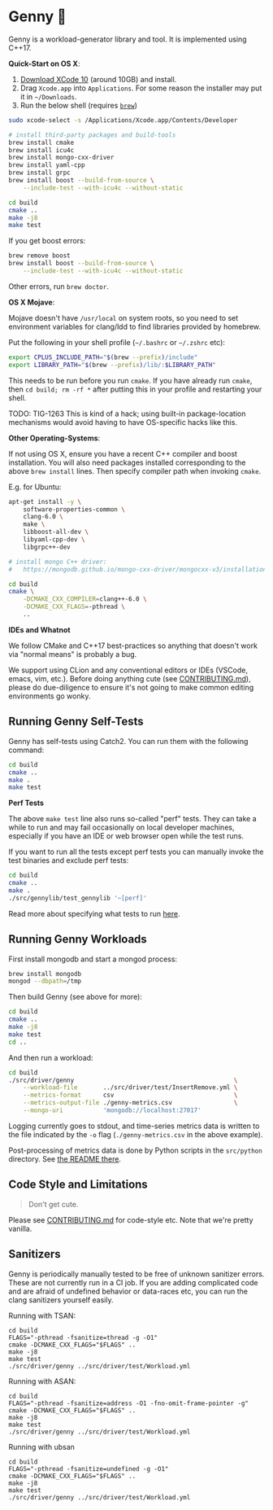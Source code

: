 Genny 🧞‍
========

Genny is a workload-generator library and tool. It is implemented using
C++17.

**Quick-Start on OS X**:

1. [Download XCode 10](https://developer.apple.com/download/) (around 10GB) and install.
2. Drag `Xcode.app` into `Applications`. For some reason the installer may put it in `~/Downloads`.
3. Run the below shell (requires [`brew`](https://brew.sh/))

```sh
sudo xcode-select -s /Applications/Xcode.app/Contents/Developer

# install third-party packages and build-tools
brew install cmake
brew install icu4c
brew install mongo-cxx-driver
brew install yaml-cpp
brew install grpc
brew install boost --build-from-source \
    --include-test --with-icu4c --without-static

cd build
cmake ..
make -j8
make test
```

If you get boost errors:

```sh
brew remove boost
brew install boost --build-from-source \
    --include-test --with-icu4c --without-static
```

Other errors, run `brew doctor`.

**OS X Mojave**:

Mojave doesn't have `/usr/local` on system roots, so you need to set
environment variables for clang/ldd to find libraries provided by
homebrew.

Put the following in your shell profile (`~/.bashrc` or `~/.zshrc` etc):

```sh
export CPLUS_INCLUDE_PATH="$(brew --prefix)/include"
export LIBRARY_PATH="$(brew --prefix)/lib/:$LIBRARY_PATH"
```

This needs to be run before you run `cmake`. If you have already run
`cmake`, then `cd build; rm -rf *` after putting this in your profile
and restarting your shell.

TODO: TIG-1263 This is kind of a hack; using built-in package-location
mechanisms would avoid having to have OS-specific hacks like this.

**Other Operating-Systems**:

If not using OS X, ensure you have a recent C++ compiler and boost
installation. You will also need packages installed corresponding to the
above `brew install` lines. Then specify compiler path when invoking
`cmake`.

E.g. for Ubuntu:

```sh
apt-get install -y \
    software-properties-common \
    clang-6.0 \
    make \
    libboost-all-dev \
    libyaml-cpp-dev \
    libgrpc++-dev

# install mongo C++ driver:
#   https://mongodb.github.io/mongo-cxx-driver/mongocxx-v3/installation/

cd build
cmake \
    -DCMAKE_CXX_COMPILER=clang++-6.0 \
    -DCMAKE_CXX_FLAGS=-pthread \
    ..
```

**IDEs and Whatnot**

We follow CMake and C++17 best-practices so anything that doesn't work
via "normal means" is probably a bug.

We support using CLion and any conventional editors or IDEs (VSCode,
emacs, vim, etc.). Before doing anything cute (see
[CONTRIBUTING.md](./CONTRIBUTING.md)), please do due-diligence to ensure
it's not going to make common editing environments go wonky.

Running Genny Self-Tests
------------------------

Genny has self-tests using Catch2. You can run them with the following command:

```sh
cd build
cmake ..
make .
make test
```

**Perf Tests**

The above `make test` line also runs so-called "perf" tests. They can
take a while to run and may fail occasionally on local developer
machines, especially if you have an IDE or web browser open while the
test runs.

If you want to run all the tests except perf tests you can manually
invoke the test binaries and exclude perf tests:

```sh
cd build
cmake ..
make .
./src/gennylib/test_gennylib '~[perf]'
```

Read more about specifying what tests to run [here][s].

[s]: https://github.com/catchorg/Catch2/blob/master/docs/command-line.md#specifying-which-tests-to-run

Running Genny Workloads
-----------------------

First install mongodb and start a mongod process:

```sh
brew install mongodb
mongod --dbpath=/tmp
```

Then build Genny (see above for more):

```sh
cd build
cmake ..
make -j8
make test
cd ..
```

And then run a workload:

```sh
cd build
./src/driver/genny                                            \
    --workload-file       ../src/driver/test/InsertRemove.yml \
    --metrics-format      csv                                 \
    --metrics-output-file ./genny-metrics.csv                 \
    --mongo-uri           'mongodb://localhost:27017'
```

Logging currently goes to stdout, and time-series metrics data is
written to the file indicated by the `-o` flag (`./genny-metrics.csv`
in the above example).

Post-processing of metrics data is done by Python scripts in the
`src/python` directory. See [the README there](./src/python/README.md).

Code Style and Limitations
---------------------------

> Don't get cute.

Please see [CONTRIBUTING.md](./CONTRIBUTING.md) for code-style etc.
Note that we're pretty vanilla.

Sanitizers
----------

Genny is periodically manually tested to be free of unknown sanitizer
errors. These are not currently run in a CI job. If you are adding
complicated code and are afraid of undefined behavior or data-races
etc, you can run the clang sanitizers yourself easily.

Running with TSAN:

    cd build
    FLAGS="-pthread -fsanitize=thread -g -O1"
    cmake -DCMAKE_CXX_FLAGS="$FLAGS" ..
    make -j8
    make test
    ./src/driver/genny ../src/driver/test/Workload.yml

Running with ASAN:

    cd build
    FLAGS="-pthread -fsanitize=address -O1 -fno-omit-frame-pointer -g"
    cmake -DCMAKE_CXX_FLAGS="$FLAGS" ..
    make -j8
    make test
    ./src/driver/genny ../src/driver/test/Workload.yml

Running with ubsan

    cd build
    FLAGS="-pthread -fsanitize=undefined -g -O1"
    cmake -DCMAKE_CXX_FLAGS="$FLAGS" ..
    make -j8
    make test
    ./src/driver/genny ../src/driver/test/Workload.yml
